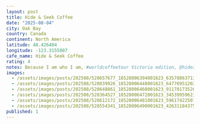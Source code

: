 ```yaml
---
layout: post
title: Hide & Seek Coffee
date: "2025-08-04"
city: Oak Bay
country: Canada
continent: North America
latitude: 48.426404
longitude: -123.3155807
cafe_name: Hide & Seek Coffee
rating: 4
notes: Because I am who I am, #worldcoffeetour Victoria edition, @hideandseekcoffee cute cafe in oak bay, spinning vinyl and bring millennials and boomers together.
images:
  - /assets/images/posts/202508/528657677_18528006394001623_6357886371342412856_n_18405982867116830.jpg
  - /assets/images/posts/202508/528039926_18528006448001623_6477695120280871367_n_18287588668249735.jpg
  - /assets/images/posts/202508/528648861_18528006460001623_9117817352696428503_n_18046200719304462.jpg
  - /assets/images/posts/202508/528364527_18528006472001623_345399596232488562_n_17853815358501284.jpg
  - /assets/images/posts/202508/528612172_18528006481001623_5961742250710063486_n_18318705076238232.jpg
  - /assets/images/posts/202508/528554341_18528006490001623_4263118437546504855_n_18085725541832451.jpg
published: 1
---
```

